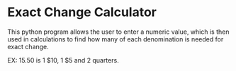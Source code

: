 # Exact Change Calculator
This python program allows the user to enter a numeric value, 
which is then used in calculations to find how many of each denomination
is needed for exact change. 

EX: 15.50 is 1 $10, 1 $5 and 2 quarters.
